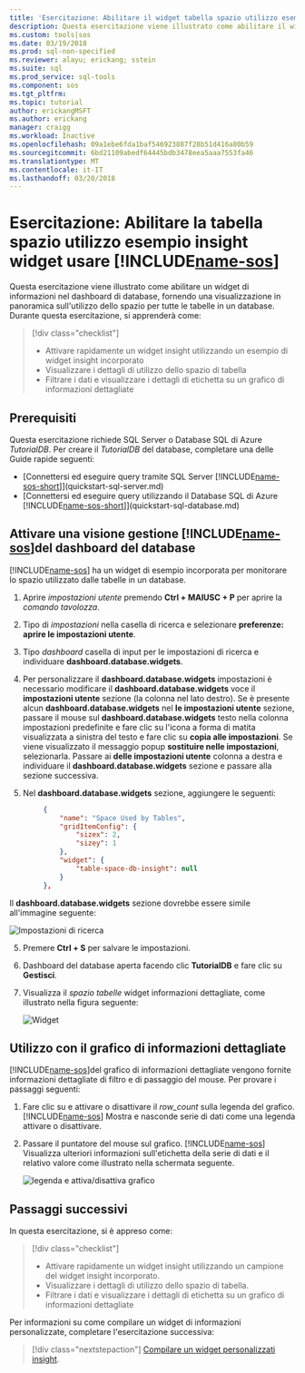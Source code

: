 ```yaml
---
title: 'Esercitazione: Abilitare il widget tabella spazio utilizzo esempio informazioni dettagliate in Studio operazioni SQL (anteprima) | Documenti Microsoft'
description: Questa esercitazione viene illustrato come abilitare il widget tabella spazio utilizzo esempio informazioni dettagliate sul dashboard del database di Studio operazioni SQL (anteprima).
ms.custom: tools|sos
ms.date: 03/19/2018
ms.prod: sql-non-specified
ms.reviewer: alayu; erickang; sstein
ms.suite: sql
ms.prod_service: sql-tools
ms.component: sos
ms.tgt_pltfrm: 
ms.topic: tutorial
author: erickangMSFT
ms.author: erickang
manager: craigg
ms.workload: Inactive
ms.openlocfilehash: 09a1ebe6fda1baf546923887f28b51d416a80b59
ms.sourcegitcommit: 6bd21109abedf64445bdb3478eea5aaa7553fa46
ms.translationtype: MT
ms.contentlocale: it-IT
ms.lasthandoff: 03/20/2018
---
```

# <a name="tutorial-enable-the-table-space-usage-sample-insight-widget-using-includename-sosincludesname-sos-shortmd"></a>Esercitazione: Abilitare la tabella spazio utilizzo esempio insight widget usare [!INCLUDE[name-sos](../includes/name-sos-short.md)]

Questa esercitazione viene illustrato come abilitare un widget di informazioni nel dashboard di database, fornendo una visualizzazione in panoramica sull'utilizzo dello spazio per tutte le tabelle in un database. Durante questa esercitazione, si apprenderà come:

> [!div class="checklist"]
> * Attivare rapidamente un widget insight utilizzando un esempio di widget insight incorporato
> * Visualizzare i dettagli di utilizzo dello spazio di tabella
> * Filtrare i dati e visualizzare i dettagli di etichetta su un grafico di informazioni dettagliate

## <a name="prerequisites"></a>Prerequisiti

Questa esercitazione richiede SQL Server o Database SQL di Azure *TutorialDB*. Per creare il *TutorialDB* del database, completare una delle Guide rapide seguenti:

- [Connettersi ed eseguire query tramite SQL Server [!INCLUDE[name-sos-short](../includes/name-sos-short.md)]](quickstart-sql-server.md)
- [Connettersi ed eseguire query utilizzando il Database SQL di Azure [!INCLUDE[name-sos-short](../includes/name-sos-short.md)]](quickstart-sql-database.md)


## <a name="turn-on-a-management-insight-on-includename-sosincludesname-sos-shortmds-database-dashboard"></a>Attivare una visione gestione [!INCLUDE[name-sos](../includes/name-sos-short.md)]del dashboard del database
[!INCLUDE[name-sos](../includes/name-sos-short.md)] ha un widget di esempio incorporata per monitorare lo spazio utilizzato dalle tabelle in un database.

1. Aprire *impostazioni utente* premendo **Ctrl + MAIUSC + P** per aprire la *comando tavolozza*.
2. Tipo di *impostazioni* nella casella di ricerca e selezionare **preferenze: aprire le impostazioni utente**.
2. Tipo *dashboard* casella di input per le impostazioni di ricerca e individuare **dashboard.database.widgets**.

3. Per personalizzare il **dashboard.database.widgets** impostazioni è necessario modificare il **dashboard.database.widgets** voce il **impostazioni utente** sezione (la colonna nel lato destro). Se è presente alcun **dashboard.database.widgets** nel **le impostazioni utente** sezione, passare il mouse sul **dashboard.database.widgets** testo nella colonna impostazioni predefinite e fare clic su l'icona a forma di matita visualizzata a sinistra del testo e fare clic su **copia alle impostazioni**. Se viene visualizzato il messaggio popup **sostituire nelle impostazioni**, selezionarla. Passare ai **delle impostazioni utente** colonna a destra e individuare il **dashboard.database.widgets** sezione e passare alla sezione successiva.

4. Nel **dashboard.database.widgets** sezione, aggiungere le seguenti:

   ```json
        {
            "name": "Space Used by Tables",
            "gridItemConfig": {
                "sizex": 2,
                "sizey": 1
            },
            "widget": {
                "table-space-db-insight": null
            }
        },
    ```
Il **dashboard.database.widgets** sezione dovrebbe essere simile all'immagine seguente:

   ![Impostazioni di ricerca](./media/tutorial-table-space-sql-server/insight-table-space.png)

5. Premere **Ctrl + S** per salvare le impostazioni.

6. Dashboard del database aperta facendo clic **TutorialDB** e fare clic su **Gestisci**.

7. Visualizza il *spazio tabelle* widget informazioni dettagliate, come illustrato nella figura seguente: 

   ![Widget](./media/tutorial-table-space-sql-server/insight-table-space-result.png)


## <a name="working-with-the-insight-chart"></a>Utilizzo con il grafico di informazioni dettagliate

[!INCLUDE[name-sos](../includes/name-sos-short.md)]del grafico di informazioni dettagliate vengono fornite informazioni dettagliate di filtro e di passaggio del mouse. Per provare i passaggi seguenti:

1. Fare clic su e attivare o disattivare il *row_count* sulla legenda del grafico. [!INCLUDE[name-sos](../includes/name-sos-short.md)] Mostra e nasconde serie di dati come una legenda attivare o disattivare.
    
2. Passare il puntatore del mouse sul grafico. [!INCLUDE[name-sos](../includes/name-sos-short.md)] Visualizza ulteriori informazioni sull'etichetta della serie di dati e il relativo valore come illustrato nella schermata seguente.

   ![legenda e attiva/disattiva grafico](./media/tutorial-table-space-sql-server/insight-table-space-toggle.png)


## <a name="next-steps"></a>Passaggi successivi
In questa esercitazione, si è appreso come:
> [!div class="checklist"]
> * Attivare rapidamente un widget insight utilizzando un campione del widget insight incorporato.
> * Visualizzare i dettagli di utilizzo dello spazio di tabella.
> * Filtrare i dati e visualizzare i dettagli di etichetta su un grafico di informazioni dettagliate

Per informazioni su come compilare un widget di informazioni personalizzate, completare l'esercitazione successiva:

> [!div class="nextstepaction"]
> [Compilare un widget personalizzati insight](tutorial-build-custom-insight-sql-server.md).